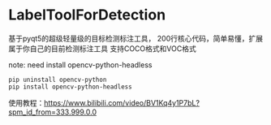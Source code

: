 # LabelToolForDetection
基于pyqt5的超级轻量级的目标检测标注工具，
200行核心代码，简单易懂，扩展属于你自己的目前检测标注工具
支持COCO格式和VOC格式

note:
need install opencv-python-headless
```shell
pip uninstall opencv-python
pip install opencv-python-headless
```

使用教程：https://www.bilibili.com/video/BV1Kq4y1P7bL?spm_id_from=333.999.0.0

 
